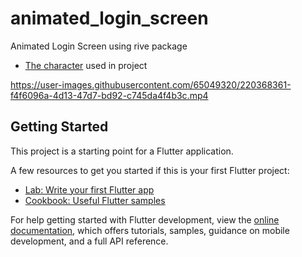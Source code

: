 # animated_login_screen

Animated Login Screen using rive package

- [The character](https://rive.app/community/3645-7621-remix-of-login-machine/) used in project



https://user-images.githubusercontent.com/65049320/220368361-f4f6096a-4d13-47d7-bd92-c745da4f4b3c.mp4



## Getting Started

This project is a starting point for a Flutter application.

A few resources to get you started if this is your first Flutter project:

- [Lab: Write your first Flutter app](https://docs.flutter.dev/get-started/codelab)
- [Cookbook: Useful Flutter samples](https://docs.flutter.dev/cookbook)

For help getting started with Flutter development, view the
[online documentation](https://docs.flutter.dev/), which offers tutorials,
samples, guidance on mobile development, and a full API reference.
